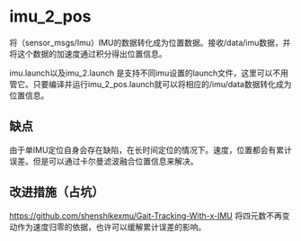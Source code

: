 # imu_2_pos
将（sensor_msgs/Imu）IMU的数据转化成为位置数据。接收/data/imu数据，并将这个数据的加速度通过积分得出位置信息。

imu.launch以及imu_2.launch 是支持不同imu设置的launch文件，这里可以不用管它。只要编译并运行imu_2_pos.launch就可以将相应的/imu/data数据转化成为位置信息。

## 缺点

由于单IMU定位自身会存在缺陷，在长时间定位的情况下。速度，位置都会有累计误差。但是可以通过卡尔曼滤波融合位置信息来解决。

## 改进措施（占坑）
 https://github.com/shenshikexmu/Gait-Tracking-With-x-IMU
 将四元数不再变动作为速度归零的依据，也许可以缓解累计误差的影响。
 
